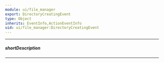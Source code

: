 ```yaml
---
module: ui/file_manager
export: DirectoryCreatingEvent
type: Object
inherits: EventInfo,ActionEventInfo
uid: ui/file_manager:DirectoryCreatingEvent
---
```

---
##### shortDescription
<!-- Description goes here -->

---
<!-- Description goes here -->